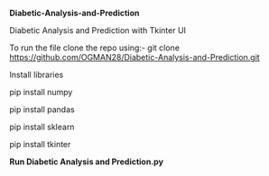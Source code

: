 **Diabetic-Analysis-and-Prediction**

Diabetic Analysis and Prediction with Tkinter UI

To run the file clone the repo using:-  git clone https://github.com/OGMAN28/Diabetic-Analysis-and-Prediction.git

Install libraries

pip install numpy

pip install pandas

pip install sklearn

pip install tkinter


**Run  Diabetic Analysis and Prediction.py**
